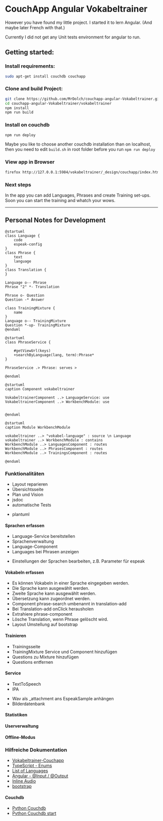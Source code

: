 # CouchApp Angular Vokabeltrainer

However you have found my little project. I started it to lern Angular.
(And maybe later French with that.) 

Currently I did not get any Unit tests environment for angular to run.  

## Getting started:

### Install requirements:

```bash
sudo apt-get install couchdb couchapp
```

### Clone and build Project:

```bash
git clone https://github.com/MrDolch/couchapp-angular-Vokabeltrainer.git
cd couchapp-angular-Vokabeltrainer/vokabeltrainer
npm install
npm run build
```

### Install on couchdb

```bash
npm run deploy 
```
Maybe you like to choose another couchdb installation than on localhost,
then you need to edit `build.sh` in root folder before you run 
`npm run deploy`

### View app in Browser

```bash
firefox http://127.0.0.1:5984/vokabeltrainer/_design/couchapp/index.html
```

### Next steps

In the app you can add Languages, Phrases and create Training set-ups.
Soon you can start the training and whatch your wows.

- - -

## Personal Notes for Development

```plantuml
@startuml
class Language {
    code
    espeak-config
}
class Phrase {
    text
    language
}
class Translation {
}

Language o-- Phrase
Phrase "2" *- Translation

Phrase o- Question
Question -* Answer

class TrainingMixture {
    name
}
Language o-- TrainingMixture
Question *-up- TrainingMixture
@enduml
```

```plantuml
@startuml
class PhraseService {

    #getViewUrl(keys)
    +searchByLanguage(lang, term):Phrase*
}

PhraseService .> Phrase: serves >

@enduml
```

```plantuml
@startuml
caption Component vokabeltrainer

VokabeltrainerComponent ..> LanguageService: use
VokabeltrainerComponent ..> WorkbenchModule: use


@enduml
```

```plantuml
@startuml
caption Module WorkbenchModule

vokabeltrainer ..> "vokabel-language" : source \n Language
vokabeltrainer ..> WorkbenchModule : contains
WorkbenchModule ..> LanguagesComponent : routes
WorkbenchModule ..> PhrasesComponent : routes
WorkbenchModule ..> TrainingsComponent : routes

@enduml
```

### Funktionalitäten

- Layout reparieren
- Übersichtsseite
- Plan und Vision
- jsdoc
- automatische Tests
+ plantuml

#### Sprachen erfassen

+ Language-Service bereitstellen
+ Sprachenverwaltung
+ Language-Component
+ Languages bei Phrasen anzeigen
- Einstellungen der Sprachen bearbeiten, z.B. Parameter für espeak

#### Vokabeln erfassen

+ Es können Vokabeln in einer Sprache eingegeben werden.
+ Die Sprache kann ausgewählt werden.
+ Zweite Sprache kann ausgewählt werden.
+ Übersetzung kann zugeordnet werden.
+ Component phrase-search umbenannt in translation-add
+ Bei Translation-add onClick herausholen
+ Extrahiere phrase-component
+ Lösche Translation, wenn Phrase gelöscht wird.
+ Layout Umstellung auf bootstrap

#### Trainieren

+ Trainingsseite
+ TrainingMixture Service und Component hinzufügen
+ Questions zu Mixture hinzufügen
+ Questions entfernen

#### Service

+ TextToSpeech
+ IPA
- Wav als _attachment ans EspeakSample anhängen
- Bilderdatenbank

#### Statistiken

#### Userverwaltung

#### Offline-Modus

### Hilfreiche Dokumentation

- [Vokabeltrainer-Couchapp](http://192.168.1.10:5984/vokabeltrainer/_design/couchapp/index.html)
- [TypeScript - Enums](https://www.typescriptlang.org/docs/handbook/enums.html)
- [List of Languages](https://en.wikipedia.org/wiki/List_of_ISO_639-1_codes)
- [Angular - @Input / @Output](https://angular.io/docs/ts/latest/cookbook/component-communication.html#!#parent-listens-for-child-event)
- [Inline Audio](https://stackoverflow.com/questions/17762763/play-wav-sound-file-encoded-in-base64-with-javascript)
- [bootstrap](http://getbootstrap.com/examples/theme/)

#### Couchdb

- [Python Couchdb](https://pythonhosted.org/CouchDB/client.html#database)
- [Python Couchdb start](https://pythonhosted.org/CouchDB/getting-started.html)
